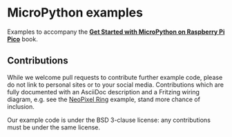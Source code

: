# MicroPython examples

Examples to accompany the [**Get Started with MicroPython on Raspberry Pi Pico**](https://hackspace.raspberrypi.org/books/micropython-pico) book.

## Contributions

While we welcome pull requests to contribute further example code, please do not link to personal sites or to your social media. Contributions which are fully documented with an AsciiDoc description and a Fritzing wiring diagram, e.g. see the [NeoPixel Ring](https://github.com/raspberrypi/pico-micropython-examples/tree/master/pio/neopixel_ring) example, stand more chance of inclusion.

Our example code is under the BSD 3-clause license: any contributions must be under the same license.
